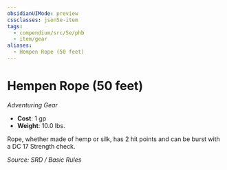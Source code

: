```yaml
---
obsidianUIMode: preview
cssclasses: json5e-item
tags:
  - compendium/src/5e/phb
  - item/gear
aliases:
  - Hempen Rope (50 feet)
---
```

# Hempen Rope (50 feet)
*Adventuring Gear*  

- **Cost**: 1 gp
- **Weight**: 10.0 lbs.

Rope, whether made of hemp or silk, has 2 hit points and can be burst with a DC 17 Strength check.

*Source: SRD / Basic Rules*